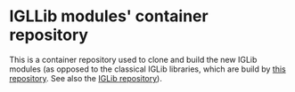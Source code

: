 
# IGLLib modules' container repository

This is a container repository used to clone and build the new IGLib modules (as opposed to the classical IGLib libraries, which are build by [this repository](https://github.com/ajgorhoe/iglibcontainer). See also the [IGLib repository](https://github.com/ajgorhoe/IGLib.workspace.base.iglib)).
